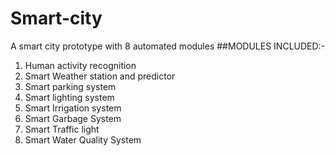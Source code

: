 # Smart-city
A smart city prototype with 8 automated modules 
##MODULES INCLUDED:-
1. Human activity recognition
2. Smart Weather station and predictor
3. Smart parking system 
4. Smart lighting system
5. Smart Irrigation system
6. Smart Garbage System
7. Smart Traffic light 
8. Smart Water Quality System
